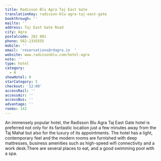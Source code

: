 ```yaml
---
title: Radisson Blu Agra Taj East Gate
translationKey: radisson-blu-agra-taj-east-gate
bookthrough: ''
mailto: ''
address: Taj East Gate Road
city: Agra
postalcode: 282 001
phone: 562-2335555
mobile: ''
email: 'reservations@rdagra.in  '
website: www.radissonblu.com/hotel-agra
note: ''
type: hotel
category:
  - H
showHotel: 0
starCategory: 5
checkout: '12:00'
accessRail: ''
accessAir: ''
accessBus: ''
advantage: ''
rooms: 142
---
```

An immensely popular hotel, the Radisson Blu Agra Taj East Gate hotel is preferred not only for its fantastic location just a few minutes away from the Taj Mahal but also for the luxury of its appointments.    The hotel has a light, contemporary feel and the modern rooms are furnished with deep mattresses, business amenities such as high-speed wifi connectivity and a work desk.There are several places to eat, and a good swimming pool with a spa. 